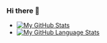 ### Hi there 👋
- [![My GitHub Stats](https://github-readme-stats.vercel.app/api/?username=SparshAgrawal1&count_private=true&theme=tokyonight&showicons=true)]()
- [![My GitHub Language Stats](https://github-readme-stats.vercel.app/api/top-langs/?username=SparshAgrawal1&langs_count=5&theme=tokyonight)]()

<!--
**SparshAgrawal1/SparshAgrawal1** is a ✨ _special_ ✨ repository because its `README.md` (this file) appears on your GitHub profile.

Here are some ideas to get you started:

- 🔭 I’m currently working on ...
- 🌱 I’m currently learning ...
- 👯 I’m looking to collaborate on ...
- 🤔 I’m looking for help with ...
- 💬 Ask me about ...
- 📫 How to reach me: ...
- 😄 Pronouns: ...
- ⚡ Fun fact: ...
-->
